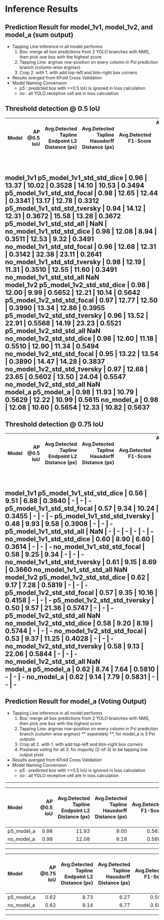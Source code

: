 # Inference Results
## Prediction Result for model_1v1, model_1v2, and model_a (sum output)
- Tapping Line inference in all model performs
    1. Box: merge all box predictions from 2 YOLO branches with NMS, then pick one box with the highest score
    2. Tapping Line: argmax row-position on every column in Pxl prediciton branch (column-wise argmax)
    3. Crop 2. with 1. with add top-left and btm-right box corners
- Results averged from KFold Cross Validation
- Model Naming Convension
    - *p5* : predicted box with >=0.5 IoU is ignored in loss calculation
    - *no* : all YOLO receptive cell are in loss calculation

Threshold detection @ 0.5 IoU
---
Model|AP @0.5 IoU|Avg.Detected Tapline Endpoint L2 Distance (px)| Avg.Detected Tapline Hausdorff Distance (px) | Avg.Detected F1-Score | Avg.Model Tapline Endpoint L2 Distance (px) | Avg.Model Hausdorff Distance(px) | Avg. Model F1-Score |
| :-- | --: | --: | --: | --: | --: | --: | --: |
<br> **model_1v1**
p5_model_1v1_std_std_dice      | 0.96 | 13.37 | 10.02 | 0.3528 | 14.10 | 10.53 | 0.3494
p5_model_1v1_std_std_focal     | 0.98 | 12.65 | 12.44 | 0.3341 | 13.17 | 12.78 | 0.3312
p5_model_1v1_std_std_tversky   | 0.94 | 14.12 | 12.31 | 0.3672 | 15.58 | 13.28 | 0.3672
p5_model_1v1_std_std_all       | <td colspan=7> NaN |
no_model_1v1_std_std_dice      | 0.98 | 12.08 | 8.94 | 0.3511 | 12.53 | 9.32 | 0.3491
no_model_1v1_std_std_focal     | 0.96 | 12.68 | 12.31 | 0.3142 | 32.38 | 23.11 | 0.2641
no_model_1v1_std_std_tversky   | 0.98 | 12.19 | 11.31 | 0.3510 | 12.55 | 11.60 | 0.3491
no_model_1v1_std_std_all       <td colspan=7> NaN 
<br> **model_1v2**
p5_model_1v2_std_std_dice      | 0.98 | 12.00 | 9.99 | 0.5652 | 12.21 | 10.14 | 0.5642
p5_model_1v2_std_std_focal     | 0.97 | 12.77 | 12.50 | 0.3990 | 13.34 | 12.86 | 0.3955
p5_model_1v2_std_std_tversky   | 0.96 | 13.52 | 22.91 | 0.5568 | 14.19 | 23.23 | 0.5521
p5_model_1v2_std_std_all       <td colspan=7> NaN 
no_model_1v2_std_std_dice      | 0.98 | 12.60 | 11.18 | 0.5510 | 12.90 | 11.34 | 0.5494
no_model_1v2_std_std_focal     | 0.95 | 13.22 | 13.54 | 0.3890 | 14.47 | 14.28 | 0.3837
no_model_1v2_std_std_tversky   | 0.97 | 12.68 | 23.65 | 0.5602 | 13.50 | 24.04 | 0.5547
no_model_1v2_std_std_all       <td colspan=7> NaN 
<br> **model_a**
p5_model_a                     | 0.98 | 11.93 | 10.79 | 0.5629 | 12.22 | 10.99 | 0.5615
no_model_a                     | 0.98 | 12.08 | 10.60 | 0.5654 | 12.33 | 10.82 | 0.5637
---


**Threshold detection @ 0.75 IoU**
---
Model|AP @0.5 IoU|Avg.Detected Tapline Endpoint L2 Distance (px)| Avg.Detected Tapline Hausdorff Distance (px) | Avg.Detected F1-Score | Avg.Model Tapline Endpoint L2 Distance (px) | Avg.Model Hausdorff Distance(px) | Avg. Model F1-Score |
| :-- | --: | --: | --: | --: | --: | --: | --: |
<br> **model_1v1**
p5_model_1v1_std_std_dice      | 0.56 | 9.51 | 6.88 | 0.3640 | - | - | -
p5_model_1v1_std_std_focal     | 0.57 | 9.34 | 10.24 | 0.3455 | - | - | -
p5_model_1v1_std_std_tversky   | 0.48 | 9.93 | 9.58 | 0.3908 | - | - | -
p5_model_1v1_std_std_all       | NaN | - | - | - | - | - | -
no_model_1v1_std_std_dice      | 0.60 | 8.90 | 6.60 | 0.3614 | - | - | -
no_model_1v1_std_std_focal     | 0.58 | 9.25 | 9.34 | - | - | -
no_model_1v1_std_std_tversky   | 0.61 | 9.15 | 8.69 | 0.3660
no_model_1v1_std_std_all       <td colspan=7> NaN 
<br> **model_1v2**
p5_model_1v2_std_std_dice      | 0.62 | 9.17 | 7.28 | 0.5819 | - | - | -
p5_model_1v2_std_std_focal     | 0.57 | 9.35 | 10.16 | 0.4158 | - | - | -
p5_model_1v2_std_std_tversky   | 0.50 | 9.57 | 21.36 | 0.5747 | - | - | -
p5_model_1v2_std_std_all       <td colspan=7> NaN 
no_model_1v2_std_std_dice      | 0.58 | 9.20 | 8.19 | 0.5744 | - | - | -
no_model_1v2_std_std_focal     | 0.53 | 9.37 | 11.25 | 0.4028 | - | - | -
no_model_1v2_std_std_tversky   | 0.58 | 9.13 | 22.06 | 0.5844 | - | - | -
no_model_1v2_std_std_all       <td colspan=7> NaN 
<br> **model_a**
p5_model_a                     | 0.62 | 8.74 | 7.64 | 0.5810 | - | - | -
no_model_a                     | 0.62 | 9.14 | 7.79 | 0.5831 | - | - | -
---

## Prediction Result for model_a (Voting Output)
- Tapping Line inference in all model performs
    1. Box: merge all box predictions from 2 YOLO branches with NMS, then pick one box with the highest score
    2. Tapping Line: argmax row-position on every column in Pxl prediciton branch (column-wise argmax) ** *separately* **, for model_a is 3 Pxl outputs
    3. Crop all 2. with 1. with add top-left and btm-right box corners
    4. Pixelwise voting for all 3. for majority (2-of-3) to be tapping line output pixel
- Results averged from KFold Cross Validation
- Model Naming Convension
    - *p5* : predicted box with >=0.5 IoU is ignored in loss calculation
    - *no* : all YOLO receptive cell are in loss calculation

---
Model|AP @0.5 IoU|Avg.Detected Tapline Endpoint L2 Distance (px)| Avg.Detected Tapline Hausdorff Distance (px) | Avg.Detected F1-Score | Avg.Model Tapline Endpoint L2 Distance (px) | Avg.Model Hausdorff Distance(px) | Avg. Model F1-Score |
| :-- | --: | --: | --: | --: | --: | --: | --: |
p5_model_a  | 0.98 | 11.93 | 9.00 | 0.5670 | 12.21 | 9.21 | 0.5658
no_model_a  | 0.98 | 12.08 | 9.19 | 0.5685 | 12.33 | 9.39 | 0.5667
---

Model|AP @0.75 IoU|Avg.Detected Tapline Endpoint L2 Distance (px)| Avg.Detected Tapline Hausdorff Distance (px) | Avg.Detected F1-Score | Avg.Model Tapline Endpoint L2 Distance (px) | Avg.Model Hausdorff Distance(px) | Avg. Model F1-Score |
| :-- | --: | --: | --: | --: | --: | --: | --: |
p5_model_a | 0.62 | 8.73 | 6.27 | 0.5843 | - | - | -
no_model_a | 0.62 | 9.14 | 6.77 | 0.5851 | - | - | -
---